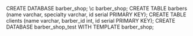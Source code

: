 CREATE DATABASE barber_shop;
\c barber_shop;
CREATE TABLE barbers (name varchar, specialty varchar, id serial PRIMARY KEY);
CREATE TABLE clients (name varchar, barber_id int, id serial PRIMARY KEY);
CREATE DATABASE barber_shop_test WITH TEMPLATE barber_shop;
